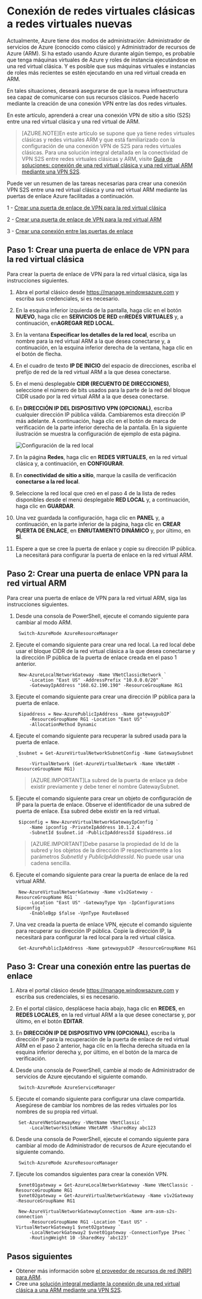 <properties 
   pageTitle="Cómo conectar redes virtuales clásicas a redes virtuales ARM en Azure"
   description="Obtenga información acerca de cómo crear una conexión VPN entre redes virtuales clásicas y nuevas"
   services="virtual-network"
   documentationCenter="na"
   authors="telmosampaio"
   manager="carolz"
   editor="tysonn" />
<tags 
   ms.service="virtual-network"
   ms.devlang="na"
   ms.topic="article"
   ms.tgt_pltfrm="na"
   ms.workload="infrastructure-services"
   ms.date="07/14/2015"
   ms.author="telmos" />

# Conexión de redes virtuales clásicas a redes virtuales nuevas

Actualmente, Azure tiene dos modos de administración: Administrador de servicios de Azure (conocido como clásico) y Administrador de recursos de Azure (ARM). Si ha estado usando Azure durante algún tiempo, es probable que tenga máquinas virtuales de Azure y roles de instancia ejecutándose en una red virtual clásica. Y es posible que sus máquinas virtuales e instancias de roles más recientes se estén ejecutando en una red virtual creada en ARM.

En tales situaciones, deseará asegurarse de que la nueva infraestructura sea capaz de comunicarse con sus recursos clásicos. Puede hacerlo mediante la creación de una conexión VPN entre las dos redes virtuales.

En este artículo, aprenderá a crear una conexión VPN de sitio a sitio (S2S) entre una red virtual clásica y una red virtual de ARM.

>[AZURE.NOTE]En este artículo se supone que ya tiene redes virtuales clásicas y redes virtuales ARM y que está familiarizado con la configuración de una conexión VPN de S2S para redes virtuales clásicas. Para una solución integral detallada en la conectividad de VPN S2S entre redes virtuales clásicas y ARM, visite [Guía de soluciones: conexión de una red virtual clásica y una red virtual ARM mediante una VPN S2S](../virtual-networks-arm-asm-s2s.md).

Puede ver un resumen de las tareas necesarias para crear una conexión VPN S2S entre una red virtual clásica y una red virtual ARM mediante las puertas de enlace Azure facilitadas a continuación.

1 - [Crear una puerta de enlace de VPN para la red virtual clásica](#Step-1:-Create-a-VPN-gateway-for-the-classic-VNet)

2 - [Crear una puerta de enlace de VPN para la red virtual ARM](#Step-2:-Create-a-VPN-gateway-for-the-ARM-VNet)

3 - [Crear una conexión entre las puertas de enlace](#Step-3:-Create-a-connection-between-the-gateways)

## Paso 1: Crear una puerta de enlace de VPN para la red virtual clásica

Para crear la puerta de enlace de VPN para la red virtual clásica, siga las instrucciones siguientes.

1. Abra el portal clásico desde https://manage.windowsazure.com y escriba sus credenciales, si es necesario.
2. En la esquina inferior izquierda de la pantalla, haga clic en el botón **NUEVO**, haga clic en **SERVICIOS DE RED** en**REDES VIRTUALES** y, a continuación, en**AGREGAR RED LOCAL**.
3. En la ventana **Especificar los detalles de la red local**, escriba un nombre para la red virtual ARM a la que desea conectarse y, a continuación, en la esquina inferior derecha de la ventana, haga clic en el botón de flecha.
3. En el cuadro de texto **IP DE INICIO** del espacio de direcciones, escriba el prefijo de red de la red virtual ARM a la que desea conectarse. 
4. En el menú desplegable **CIDR (RECUENTO DE DIRECCIONES)**, seleccione el número de bits usados para la parte de la red del bloque CIDR usado por la red virtual ARM a la que desea conectarse.
5. En **DIRECCIÓN IP DEL DISPOSITIVO VPN (OPCIONAL)**, escriba cualquier dirección IP pública válida. Cambiaremos esta dirección IP más adelante. A continuación, haga clic en el botón de marca de verificación de la parte inferior derecha de la pantalla. En la siguiente ilustración se muestra la configuración de ejemplo de esta página.

	![Configuración de la red local](..\virtual-network\media\virtual-networks-arm-asm-s2s-howto\figurex1.png)

5. En la página **Redes**, haga clic en **REDES VIRTUALES**, en la red virtual clásica y, a continuación, en **CONFIGURAR**.
6. En **conectividad de sitio a sitio**, marque la casilla de verificación **conectarse a la red local**.
7. Seleccione la red local que creó en el paso 4 de la lista de redes disponibles desde el menú desplegable **RED LOCAL** y, a continuación, haga clic en **GUARDAR**.
8. Una vez guardada la configuración, haga clic en **PANEL** y, a continuación, en la parte inferior de la página, haga clic en **CREAR PUERTA DE ENLACE**, en **ENRUTAMIENTO DINÁMICO** y, por último, en **SÍ**.
9. Espere a que se cree la puerta de enlace y copie su dirección IP pública. La necesitará para configurar la puerta de enlace en la red virtual ARM.

## Paso 2: Crear una puerta de enlace VPN para la red virtual ARM

Para crear una puerta de enlace de VPN para la red virtual ARM, siga las instrucciones siguientes.

1. Desde una consola de PowerShell, ejecute el comando siguiente para cambiar al modo ARM.

		Switch-AzureMode AzureResourceManager

2. Ejecute el comando siguiente para crear una red local. La red local debe usar el bloque CIDR de la red virtual clásica a la que desea conectarse y la dirección IP pública de la puerta de enlace creada en el paso 1 anterior.

		New-AzureLocalNetworkGateway -Name VNetClassicNetwork `
			-Location "East US" -AddressPrefix "10.0.0.0/20" `
			-GatewayIpAddress "168.62.190.190" -ResourceGroupName RG1

3. Ejecute el comando siguiente para crear una dirección IP pública para la puerta de enlace.

		$ipaddress = New-AzurePublicIpAddress -Name gatewaypubIP`
			-ResourceGroupName RG1 -Location "East US" `
			-AllocationMethod Dynamic

4. Ejecute el comando siguiente para recuperar la subred usada para la puerta de enlace.

		$subnet = Get-AzureVirtualNetworkSubnetConfig -Name GatewaySubnet `
			-VirtualNetwork (Get-AzureVirtualNetwork -Name VNetARM -ResourceGroupName RG1) 

	>[AZURE.IMPORTANT]La subred de la puerta de enlace ya debe existir previamente y debe tener el nombre GatewaySubnet.

5. Ejecute el comando siguiente para crear un objeto de configuración de IP para la puerta de enlace. Observe el identificador de una subred de puerta de enlace. Esa subred debe existir en la red virtual.

		$ipconfig = New-AzureVirtualNetworkGatewayIpConfig `
			-Name ipconfig -PrivateIpAddress 10.1.2.4 `
			-SubnetId $subnet.id -PublicIpAddressId $ipaddress.id

	>[AZURE.IMPORTANT]Debe pasarse la propiedad de Id de la subred y los objetos de la dirección IP respectivamente a los parámetros *SubnetId* y *PublicIpAddressId*. No puede usar una cadena sencilla.
	
5. Ejecute el comando siguiente para crear la puerta de enlace de la red virtual ARM.

		New-AzureVirtualNetworkGateway -Name v1v2Gateway -ResourceGroupName RG1 `
			-Location "East US" -GatewayType Vpn -IpConfigurations $ipconfig `
			-EnableBgp $false -VpnType RouteBased

6. Una vez creada la puerta de enlace VPN, ejecute el comando siguiente para recuperar su dirección IP pública. Copie la dirección IP, la necesitará para configurar la red local para la red virtual clásica.

		Get-AzurePublicIpAddress -Name gatewaypubIP -ResourceGroupName RG1

## Paso 3: Crear una conexión entre las puertas de enlace

1. Abra el portal clásico desde https://manage.windowsazure.com y escriba sus credenciales, si es necesario.
2. En el portal clásico, desplácese hacia abajo, haga clic en **REDES**, en **REDES LOCALES**, en la red virtual ARM a la que desee conectarse y, por último, en el botón **EDITAR**.
3. En **DIRECCIÓN IP DE DISPOSITIVO VPN (OPCIONAL)**, escriba la dirección IP para la recuperación de la puerta de enlace de red virtual ARM en el paso 2 anterior, haga clic en la flecha derecha situada en la esquina inferior derecha y, por último, en el botón de la marca de verificación.
4. Desde una consola de PowerShell, cambie al modo de Administrador de servicios de Azure ejecutando el siguiente comando.

		Switch-AzureMode AzureServiceManager

5. Ejecute el comando siguiente para configurar una clave compartida. Asegúrese de cambiar los nombres de las redes virtuales por los nombres de su propia red virtual.

		Set-AzureVNetGatewayKey -VNetName VNetClassic `
			-LocalNetworkSiteName VNetARM -SharedKey abc123

6. Desde una consola de PowerShell, ejecute el comando siguiente para cambiar al modo de Administrador de recursos de Azure ejecutando el siguiente comando.

		Switch-AzureMode AzureResourceManager

7. Ejecute los comandos siguientes para crear la conexión VPN.

		$vnet01gateway = Get-AzureLocalNetworkGateway -Name VNetClassic -ResourceGroupName RG1
		$vnet02gateway = Get-AzureVirtualNetworkGateway -Name v1v2Gateway -ResourceGroupName RG1
		
		New-AzureVirtualNetworkGatewayConnection -Name arm-asm-s2s-connection `
			-ResourceGroupName RG1 -Location "East US" -VirtualNetworkGateway1 $vnet02gateway `
			-LocalNetworkGateway2 $vnet01gateway -ConnectionType IPsec `
			-RoutingWeight 10 -SharedKey 'abc123'

## Pasos siguientes

- Obtener más información sobre [el proveedor de recursos de red (NRP) para ARM](../resource-groups-networking.md).
- Cree una [solución integral mediante la conexión de una red virtual clásica a una ARM mediante una VPN S2S](../virtual-networks-arm-asm-s2s.md).

<!---HONumber=August15_HO6-->